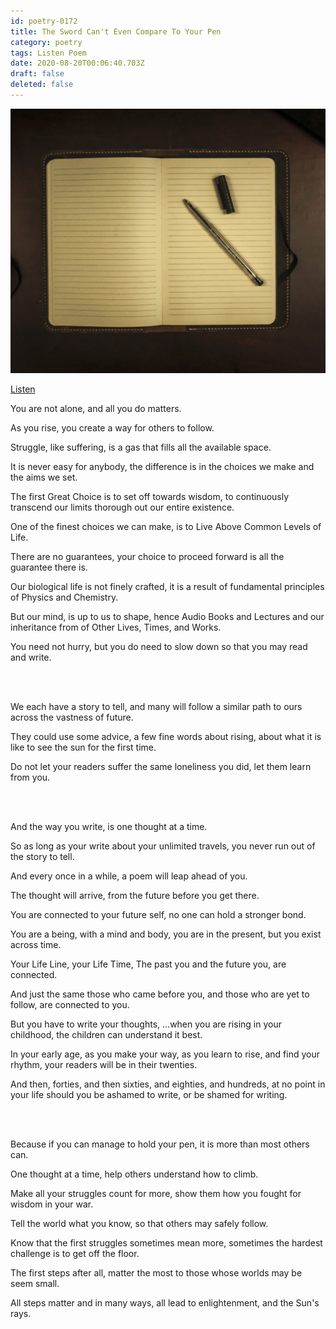 ```yaml
---
id: poetry-0172
title: The Sword Can't Even Compare To Your Pen
category: poetry
tags: Listen Poem
date: 2020-08-20T00:06:40.703Z
draft: false
deleted: false
---
```


![Illustration](image/poetry-0172-illustration.jpg)

[Listen](audio/poetry-0172.mp3)


You are not alone,
and all you do matters.

As you rise,
you create a way for others to follow.

Struggle, like suffering,
is a gas that fills all the available space.

It is never easy for anybody,
the difference is in the choices we make and the aims we set.

The first Great Choice is to set off towards wisdom,
to continuously transcend our limits thorough out our entire existence.

One of the finest choices we can make,
is to Live Above Common Levels of Life.

There are no guarantees,
your choice to proceed forward is all the guarantee there is.

Our biological life is not finely crafted,
it is a result of fundamental principles of Physics and Chemistry.

But our mind, is up to us to shape,
hence Audio Books and Lectures and our inheritance from of Other Lives, Times, and Works.

You need not hurry,
but you do need to slow down so that you may read and write.

<br><br>

We each have a story to tell,
and many will follow a similar path to ours across the vastness of future.

They could use some advice,
a few fine words about rising, about what it is like to see the sun for the first time.

Do not let your readers suffer the same loneliness you did,
let them learn from you.

<br><br>

And the way you write,
is one thought at a time.

So as long as your write about your unlimited travels,
you never run out of the story to tell.

And every once in a while,
a poem will leap ahead of you.

The thought will arrive,
from the future before you get there.

You are connected to your future self,
no one can hold a stronger bond.

You are a being, with a mind and body, you are in the present,
but you exist across time.

Your Life Line, your Life Time,
The past you and the future you, are connected.

And just the same those who came before you,
and those who are yet to follow, are connected to you.

But you have to write your thoughts,
...when you are rising in your childhood,
the children can understand it best.

In your early age, as you make your way,
as you learn to rise, and find your rhythm,
your readers will be in their twenties.

And then, forties, and then sixties, and eighties, and hundreds,
at no point in your life should you be ashamed to write,
or be shamed for writing.

<br><br>

Because if you can manage to hold your pen,
it is more than most others can.

One thought at a time,
help others understand how to climb.

Make all your struggles count for more,
show them how you fought for wisdom in your war.

Tell the world what you know,
so that others may safely follow.

Know that the first struggles sometimes mean more,
sometimes the hardest challenge is to get off the floor.

The first steps after all,
matter the most to those whose worlds may be seem small.

All steps matter and in many ways,
all lead to enlightenment, and the Sun's rays.
